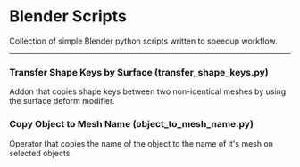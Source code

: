 # Blender Scripts
Collection of simple Blender python scripts written to speedup workflow.

***

### Transfer Shape Keys by Surface (transfer_shape_keys.py)

Addon that copies shape keys between two non-identical meshes by using the surface deform modifier.

### Copy Object to Mesh Name (object_to_mesh_name.py) 

Operator that copies the name of the object to the name of it's mesh on selected objects.
